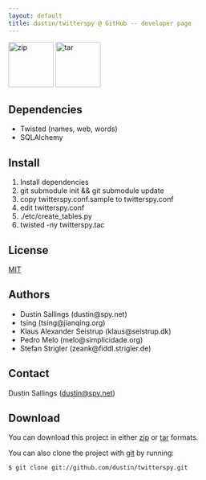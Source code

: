 ```yaml
---
layout: default
title: dustin/twitterspy @ GitHub -- developer page
---
```


<div class="download">
  <a href="http://github.com/dustin/twitterspy/zipball/master">
    <img alt="zip" width="90"
	src="http://github.com/images/modules/download/zip.png"/></a>
  <a href="http://github.com/dustin/twitterspy/tarball/master">
  <img alt="tar" width="90"
	src="http://github.com/images/modules/download/tar.png"/></a>
</div>
      
## Dependencies
* Twisted (names, web, words)
* SQLAlchemy

## Install

1. Install dependencies
2. git submodule init &amp;&amp; git submodule update
3. copy twitterspy.conf.sample to twitterspy.conf
4. edit twitterspy.conf
5. ./etc/create\_tables.py
6. twisted -ny twitterspy.tac

## License

[MIT](http://www.opensource.org/licenses/mit-license.php)

## Authors

<ul>
	<li>Dustin Sallings (dustin@spy.net)</li>
	<li class="minor">tsing (tsing@jianqing.org)</li>
	<li class="minor">Klaus Alexander Seistrup (klaus@seistrup.dk)</li>
	<li class="minor">Pedro Melo (melo@simplicidade.org)</li>
	<li class="minor">Stefan Strigler (zeank@fiddl.strigler.de)</li>
</ul>

## Contact

Dustin Sallings (dustin@spy.net)

## Download

You can download this project in either [zip][1] or [tar][2] formats.

You can also clone the project with [git](http://git-scm.com/) by running:

    $ git clone git://github.com/dustin/twitterspy.git

[1]:http://github.com/dustin/twitterspy/zipball/master
[2]:http://github.com/dustin/twitterspy/tarball/master
